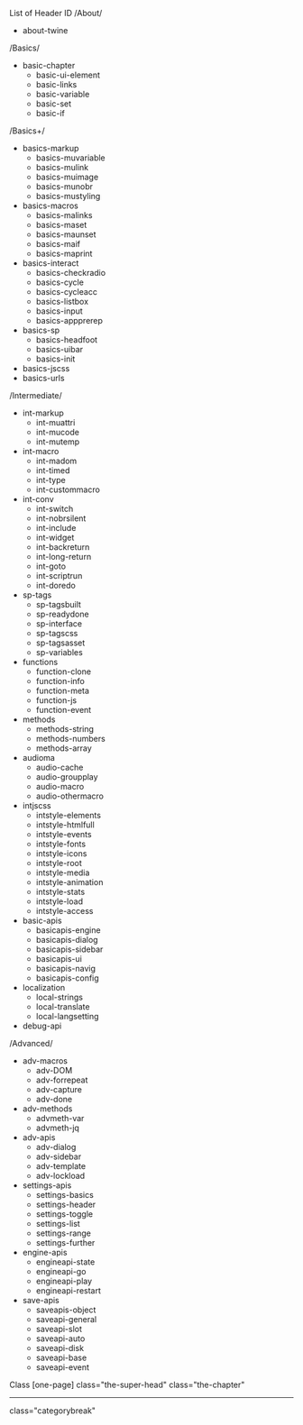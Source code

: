 List of Header ID
/About/
- about-twine

/Basics/
- basic-chapter
    - basic-ui-element
    - basic-links
    - basic-variable
    - basic-set
    - basic-if

/Basics+/
- basics-markup
    - basics-muvariable
    - basics-mulink
    - basics-muimage
    - basics-munobr
    - basics-mustyling
- basics-macros
    - basics-malinks
    - basics-maset
    - basics-maunset
    - basics-maif
    - basics-maprint
- basics-interact
    - basics-checkradio
    - basics-cycle
    - basics-cycleacc
    - basics-listbox
    - basics-input
    - basics-appprerep
- basics-sp
    - basics-headfoot
    - basics-uibar
    - basics-init
- basics-jscss
- basics-urls

/Intermediate/
- int-markup
    - int-muattri
    - int-mucode
    - int-mutemp
- int-macro
    - int-madom
    - int-timed
    - int-type
    - int-custommacro
- int-conv
    - int-switch
    - int-nobrsilent
    - int-include
    - int-widget
    - int-backreturn
    - int-long-return
    - int-goto
    - int-scriptrun
    - int-doredo
- sp-tags
    - sp-tagsbuilt
    - sp-readydone
    - sp-interface
    - sp-tagscss
    - sp-tagsasset
    - sp-variables
- functions
    - function-clone
    - function-info
    - function-meta
    - function-js
    - function-event
- methods
    - methods-string
    - methods-numbers
    - methods-array
- audioma
    - audio-cache
    - audio-groupplay
    - audio-macro
    - audio-othermacro
- intjscss
    - intstyle-elements
    - intstyle-htmlfull
    - intstyle-events
    - intstyle-fonts
    - intstyle-icons
    - intstyle-root
    - intstyle-media
    - intstyle-animation
    - intstyle-stats
    - intstyle-load
    - intstyle-access
- basic-apis
    - basicapis-engine
    - basicapis-dialog
    - basicapis-sidebar
    - basicapis-ui
    - basicapis-navig
    - basicapis-config
- localization
    - local-strings
    - local-translate
    - local-langsetting
- debug-api

/Advanced/
- adv-macros
    - adv-DOM
    - adv-forrepeat
    - adv-capture
    - adv-done
- adv-methods
    - advmeth-var
    - advmeth-jq
- adv-apis
    - adv-dialog
    - adv-sidebar
    - adv-template
    - adv-lockload
- settings-apis
    - settings-basics
    - settings-header
    - settings-toggle
    - settings-list
    - settings-range
    - settings-further
- engine-apis
    - engineapi-state
    - engineapi-go
    - engineapi-play
    - engineapi-restart
- save-apis
    - saveapis-object
    - saveapi-general
    - saveapi-slot
    - saveapi-auto
    - saveapi-disk
    - saveapi-base
    - saveapi-event

Class [one-page]
class="the-super-head"
class="the-chapter"

<hr class="small-section">
class="categorybreak"
